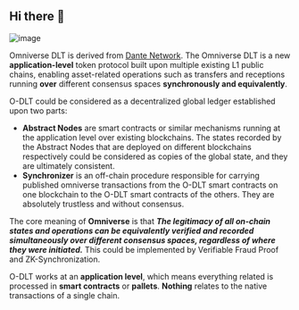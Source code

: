 ## Hi there 👋

<!--

**Here are some ideas to get you started:**

🙋‍♀️ A short introduction - what is your organization all about?
🌈 Contribution guidelines - how can the community get involved?
👩‍💻 Useful resources - where can the community find your docs? Is there anything else the community should know?
🍿 Fun facts - what does your team eat for breakfast?
🧙 Remember, you can do mighty things with the power of [Markdown](https://docs.github.com/github/writing-on-github/getting-started-with-writing-and-formatting-on-github/basic-writing-and-formatting-syntax)
-->

![image](https://user-images.githubusercontent.com/83746881/216771081-64d767c9-27b4-42c3-97e5-d668e40c6b0b.png)

Omniverse DLT is derived from [Dante Network](https://github.com/dantenetwork). The Omniverse DLT is a new **application-level** token protocol built upon multiple existing L1 public chains, enabling asset-related operations such as transfers and receptions running **over** different consensus spaces **synchronously and equivalently**.  

O-DLT could be considered as a decentralized global ledger established upon two parts:
- **Abstract Nodes** are smart contracts or similar mechanisms running at the application level over existing blockchains. The states recorded by the Abstract Nodes that are deployed on different blockchains respectively could be considered as copies of the global state, and they are ultimately consistent.
- **Synchronizer** is an off-chain procedure responsible for carrying published omniverse transactions from the O-DLT smart contracts on one blockchain to the O-DLT smart contracts of the others. They are absolutely trustless and without consensus.

The core meaning of **Omniverse** is that ***The legitimacy of all on-chain states and operations can be equivalently verified and recorded simultaneously over different consensus spaces, regardless of where they were initiated.*** This could be implemented by Verifiable Fraud Proof and ZK-Synchronization. 

O-DLT works at an **application level**, which means everything related is processed in **smart contracts** or **pallets**. **Nothing** relates to the native transactions of a single chain.   
